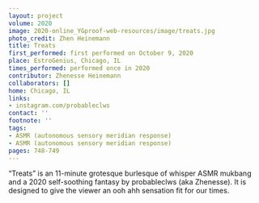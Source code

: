 ```yaml
---
layout: project
volume: 2020
image: 2020-online_YGproof-web-resources/image/treats.jpg
photo_credit: Zhen Heinemann
title: Treats
first_performed: first performed on October 9, 2020
place: EstroGenius, Chicago, IL
times_performed: performed once in 2020
contributor: Zhenesse Heinemann
collaborators: []
home: Chicago, IL
links:
- instagram.com/probableclws
contact: ''
footnote: ''
tags:
- ASMR (autonomous sensory meridian response)
- ASMR (autonomous sensory meridian response)
pages: 748-749
---
```


“Treats” is an 11-minute grotesque burlesque of whisper ASMR mukbang and a 2020 self-soothing fantasy by probableclws (aka Zhenesse). It is designed to give the viewer an ooh ahh sensation fit for our times.